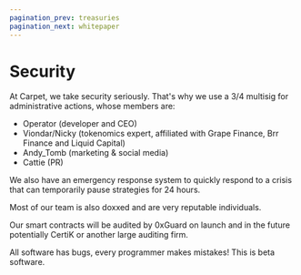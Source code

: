 ```yaml
---
pagination_prev: treasuries
pagination_next: whitepaper
---
```


# Security

At Carpet, we take security seriously.
That's why we use a 3/4<!--5--> multisig for administrative actions, whose members are:

- Operator (developer and CEO)
- Viondar/Nicky (tokenomics expert, affiliated with Grape Finance, Brr Finance and Liquid Capital)
- Andy_Tomb (marketing & social media)
- Cattie (PR)
<!-- - ThatGamerKid/Eric (partnerships, affiliated with Grape Finance and Liquid Capital)-->

We also have an emergency response system to quickly respond to a crisis that can temporarily pause strategies for 24 hours.

Most of our team is also doxxed and are very reputable individuals.

Our smart contracts will be audited by 0xGuard on launch and in the future potentially CertiK or another large auditing firm.

All software has bugs, every programmer makes mistakes! This is beta software.
